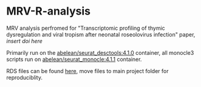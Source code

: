 # MRV-R-analysis
MRV analysis perfromed for "Transcriptomic profiling of thymic dysregulation and viral tropism after neonatal roseolovirus infection" paper, *insert doi here*


Primarily run on the [abelean/seurat_desctools:4.1.0](https://hub.docker.com/layers/abelean/seurat_desctools/4.1.0/images/sha256-e4de4c527da6caab20a0b648307abec2155e238c0b6680ca6c2a513e2739d538?context=repo
) container, all monocle3 scripts run on [abelean/seurat_monocle:4.1.1](https://hub.docker.com/layers/abelean/seurat_monocle/4.1.1/images/sha256-237694be4423d0d549f440d0a3cd889b10ed00a26099d7a960e9c53a8ccf401c?context=repo) container.

RDS files can be found [here](https://figshare.com/projects/MRV_rds_files/195227), move files to main project folder for reproduciblity.
